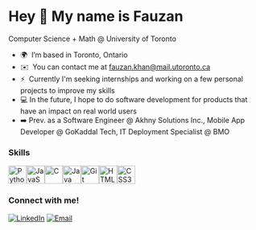 Hey 👋 My name is Fauzan
===============================

Computer Science + Math @ University of Toronto

* 🌍  I’m based in Toronto, Ontario
* ✉️  You can contact me at [fauzan.khan@mail.utoronto.ca](mailto:fauzan.khan@mail.utoronto.ca)
* ⚡  Currently I'm seeking internships and working on a few personal projects to improve my skills
* 💻   In the future, I hope to do software development for products that have an impact on real world users
* ➡️   Prev. as a Software Engineer @ Akhny Solutions Inc., Mobile App Developer @ GoKaddal Tech, IT Deployment Specialist @ BMO

### Skills


<p align="left">
<a href="https://www.python.org/" target="_blank" rel="noreferrer"><img src="https://raw.githubusercontent.com/danielcranney/readme-generator/main/public/icons/skills/python-colored.svg" width="36" height="36" alt="Python" /></a><a href="https://developer.mozilla.org/en-US/docs/Web/JavaScript" target="_blank" rel="noreferrer"><img src="https://raw.githubusercontent.com/danielcranney/readme-generator/main/public/icons/skills/javascript-colored.svg" width="36" height="36" alt="JavaScript" /></a><a href="https://docs.microsoft.com/en-us/cpp/?view=msvc-170" target="_blank" rel="noreferrer"><img src="https://raw.githubusercontent.com/danielcranney/readme-generator/main/public/icons/skills/c-colored.svg" width="36" height="36" alt="C" /></a><a href="https://www.oracle.com/java/" target="_blank" rel="noreferrer"><img src="https://raw.githubusercontent.com/danielcranney/readme-generator/main/public/icons/skills/java-colored.svg" width="36" height="36" alt="Java" /></a><a href="https://git-scm.com/" target="_blank" rel="noreferrer"><img src="https://raw.githubusercontent.com/danielcranney/readme-generator/main/public/icons/skills/git-colored.svg" width="36" height="36" alt="Git" /></a><a href="https://developer.mozilla.org/en-US/docs/Glossary/HTML5" target="_blank" rel="noreferrer"><img src="https://raw.githubusercontent.com/danielcranney/readme-generator/main/public/icons/skills/html5-colored.svg" width="36" height="36" alt="HTML5" /></a><a href="https://www.w3.org/TR/CSS/#css" target="_blank" rel="noreferrer"><img src="https://raw.githubusercontent.com/danielcranney/readme-generator/main/public/icons/skills/css3-colored.svg" width="36" height="36" alt="CSS3" /></a>
</p>

<h3>Connect with me!</h3>
<a href="https://www.linkedin.com/in/fauzan-khan-5b4010217/" target="_blank"><img alt="LinkedIn" src="https://img.shields.io/badge/LinkedIn-@fauzannkhan-blue?style=flat&logo=linkedin"></a>
<a href="mailto:fauzankhan@mail.utoronto.ca"><img alt="Email" src="https://img.shields.io/badge/Email-fauzankhan@mail.utoronto.ca-blue?style=flat&logo=outlook"></a>
